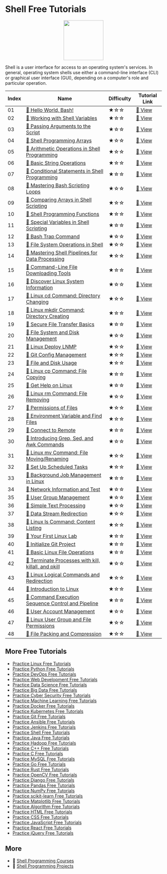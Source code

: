# Shell Free Tutorials

<div align="center">
<img width="128px" src="https://file.labex.io/path/FaVTnI4iqZP0.png">
</div>

Shell is a user interface for access to an operating system's services. In general, operating system shells use either a command-line interface (CLI) or graphical user interface (GUI), depending on a computer's role and particular operation.

|   Index | Name                                                                                                                                        | Difficulty   | Tutorial Link                                                                                    |
|---------|---------------------------------------------------------------------------------------------------------------------------------------------|--------------|--------------------------------------------------------------------------------------------------|
|      01 | [📖 Hello World, Bash!](https://labex.io/tutorials/linux-hello-world-bash-153893)                                                            | ★☆☆          | [🔗 View](https://labex.io/tutorials/linux-hello-world-bash-153893)                               |
|      02 | [📖 Working with Shell Variables](https://labex.io/tutorials/shell-working-with-shell-variables-153894)                                      | ★☆☆          | [🔗 View](https://labex.io/tutorials/shell-working-with-shell-variables-153894)                   |
|      03 | [📖 Passing Arguments to the Script](https://labex.io/tutorials/linux-passing-arguments-to-the-script-153895)                                | ★☆☆          | [🔗 View](https://labex.io/tutorials/linux-passing-arguments-to-the-script-153895)                |
|      04 | [📖 Shell Programming Arrays](https://labex.io/tutorials/shell-shell-programming-arrays-153896)                                              | ★☆☆          | [🔗 View](https://labex.io/tutorials/shell-shell-programming-arrays-153896)                       |
|      05 | [📖 Arithmetic Operations in Shell Programming](https://labex.io/tutorials/shell-arithmetic-operations-in-shell-programming-153897)          | ★☆☆          | [🔗 View](https://labex.io/tutorials/shell-arithmetic-operations-in-shell-programming-153897)     |
|      06 | [📖 Basic String Operations](https://labex.io/tutorials/shell-basic-string-operations-153898)                                                | ★☆☆          | [🔗 View](https://labex.io/tutorials/shell-basic-string-operations-153898)                        |
|      07 | [📖 Conditional Statements in Shell Programming](https://labex.io/tutorials/linux-conditional-statements-in-shell-programming-153899)        | ★☆☆          | [🔗 View](https://labex.io/tutorials/linux-conditional-statements-in-shell-programming-153899)    |
|      08 | [📖 Mastering Bash Scripting Loops](https://labex.io/tutorials/linux-mastering-bash-scripting-loops-153900)                                  | ★☆☆          | [🔗 View](https://labex.io/tutorials/linux-mastering-bash-scripting-loops-153900)                 |
|      09 | [📖 Comparing Arrays in Shell Scripting](https://labex.io/tutorials/shell-comparing-arrays-in-shell-scripting-153901)                        | ★☆☆          | [🔗 View](https://labex.io/tutorials/shell-comparing-arrays-in-shell-scripting-153901)            |
|      10 | [📖 Shell Programming Functions](https://labex.io/tutorials/shell-shell-programming-functions-153902)                                        | ★☆☆          | [🔗 View](https://labex.io/tutorials/shell-shell-programming-functions-153902)                    |
|      11 | [📖 Special Variables in Shell Scripting](https://labex.io/tutorials/linux-special-variables-in-shell-scripting-153903)                      | ★☆☆          | [🔗 View](https://labex.io/tutorials/linux-special-variables-in-shell-scripting-153903)           |
|      12 | [📖 Bash Trap Command](https://labex.io/tutorials/shell-bash-trap-command-153904)                                                            | ★☆☆          | [🔗 View](https://labex.io/tutorials/shell-bash-trap-command-153904)                              |
|      13 | [📖 File System Operations in Shell](https://labex.io/tutorials/linux-file-system-operations-in-shell-153905)                                | ★☆☆          | [🔗 View](https://labex.io/tutorials/linux-file-system-operations-in-shell-153905)                |
|      14 | [📖 Mastering Shell Pipelines for Data Processing](https://labex.io/tutorials/linux-mastering-shell-pipelines-for-data-processing-153906)    | ★☆☆          | [🔗 View](https://labex.io/tutorials/linux-mastering-shell-pipelines-for-data-processing-153906)  |
|      15 | [📖 Command-Line File Downloading Tools](https://labex.io/tutorials/linux-command-line-file-downloading-tools-37)                            | ★☆☆          | [🔗 View](https://labex.io/tutorials/linux-command-line-file-downloading-tools-37)                |
|      16 | [📖 Discover Linux System Information](https://labex.io/tutorials/shell-discover-linux-system-information-36)                                | ★☆☆          | [🔗 View](https://labex.io/tutorials/shell-discover-linux-system-information-36)                  |
|      17 | [📖 Linux cd Command: Directory Changing](https://labex.io/tutorials/linux-linux-cd-command-directory-changing-209733)                       | ★☆☆          | [🔗 View](https://labex.io/tutorials/linux-linux-cd-command-directory-changing-209733)            |
|      18 | [📖 Linux mkdir Command: Directory Creating](https://labex.io/tutorials/linux-linux-mkdir-command-directory-creating-209739)                 | ★☆☆          | [🔗 View](https://labex.io/tutorials/linux-linux-mkdir-command-directory-creating-209739)         |
|      19 | [📖 Secure File Transfer Basics](https://labex.io/tutorials/linux-secure-file-transfer-basics-40)                                            | ★☆☆          | [🔗 View](https://labex.io/tutorials/linux-secure-file-transfer-basics-40)                        |
|      20 | [📖 File System and Disk Management](https://labex.io/tutorials/shell-file-system-and-disk-management-17999)                                 | ★☆☆          | [🔗 View](https://labex.io/tutorials/shell-file-system-and-disk-management-17999)                 |
|      21 | [📖 Linux Deploy LNMP](https://labex.io/tutorials/linux-linux-deploy-lnmp-7787)                                                              | ★☆☆          | [🔗 View](https://labex.io/tutorials/linux-linux-deploy-lnmp-7787)                                |
|      22 | [📖 Git Config Management](https://labex.io/tutorials/git-git-config-management-8715)                                                        | ★☆☆          | [🔗 View](https://labex.io/tutorials/git-git-config-management-8715)                              |
|      23 | [📖 File and Disk Usage](https://labex.io/tutorials/linux-file-and-disk-usage-38)                                                            | ★☆☆          | [🔗 View](https://labex.io/tutorials/linux-file-and-disk-usage-38)                                |
|      24 | [📖 Linux cp Command: File Copying](https://labex.io/tutorials/linux-linux-cp-command-file-copying-209744)                                   | ★☆☆          | [🔗 View](https://labex.io/tutorials/linux-linux-cp-command-file-copying-209744)                  |
|      25 | [📖 Get Help on Linux](https://labex.io/tutorials/linux-get-help-on-linux-18000)                                                             | ★☆☆          | [🔗 View](https://labex.io/tutorials/linux-get-help-on-linux-18000)                               |
|      26 | [📖 Linux rm Command: File Removing](https://labex.io/tutorials/linux-linux-rm-command-file-removing-209741)                                 | ★☆☆          | [🔗 View](https://labex.io/tutorials/linux-linux-rm-command-file-removing-209741)                 |
|      27 | [📖 Permissions of Files](https://labex.io/tutorials/linux-permissions-of-files-270252)                                                      | ★☆☆          | [🔗 View](https://labex.io/tutorials/linux-permissions-of-files-270252)                           |
|      28 | [📖 Environment Variable and Find Files](https://labex.io/tutorials/shell-environment-variable-and-find-files-17996)                         | ★☆☆          | [🔗 View](https://labex.io/tutorials/shell-environment-variable-and-find-files-17996)             |
|      29 | [📖 Connect to Remote](https://labex.io/tutorials/linux-connect-to-remote-34)                                                                | ★☆☆          | [🔗 View](https://labex.io/tutorials/linux-connect-to-remote-34)                                  |
|      30 | [📖 Introducing Grep, Sed, and Awk Commands](https://labex.io/tutorials/linux-introducing-grep-sed-and-awk-commands-18003)                   | ★☆☆          | [🔗 View](https://labex.io/tutorials/linux-introducing-grep-sed-and-awk-commands-18003)           |
|      31 | [📖 Linux mv Command: File Moving/Renaming](https://labex.io/tutorials/linux-linux-mv-command-file-moving-renaming-209743)                   | ★☆☆          | [🔗 View](https://labex.io/tutorials/linux-linux-mv-command-file-moving-renaming-209743)          |
|      32 | [📖 Set Up Scheduled Tasks](https://labex.io/tutorials/linux-set-up-scheduled-tasks-47)                                                      | ★☆☆          | [🔗 View](https://labex.io/tutorials/linux-set-up-scheduled-tasks-47)                             |
|      33 | [📖 Background Job Management in Linux](https://labex.io/tutorials/linux-background-job-management-in-linux-43)                              | ★☆☆          | [🔗 View](https://labex.io/tutorials/linux-background-job-management-in-linux-43)                 |
|      34 | [📖 Network Information and Test](https://labex.io/tutorials/linux-network-information-and-test-45)                                          | ★☆☆          | [🔗 View](https://labex.io/tutorials/linux-network-information-and-test-45)                       |
|      35 | [📖 User Group Management](https://labex.io/tutorials/shell-user-group-management-50)                                                        | ★☆☆          | [🔗 View](https://labex.io/tutorials/shell-user-group-management-50)                              |
|      36 | [📖 Simple Text Processing](https://labex.io/tutorials/shell-simple-text-processing-18004)                                                   | ★☆☆          | [🔗 View](https://labex.io/tutorials/shell-simple-text-processing-18004)                          |
|      37 | [📖 Data Stream Redirection](https://labex.io/tutorials/linux-data-stream-redirection-17995)                                                 | ★☆☆          | [🔗 View](https://labex.io/tutorials/linux-data-stream-redirection-17995)                         |
|      38 | [📖 Linux ls Command: Content Listing](https://labex.io/tutorials/linux-linux-ls-command-content-listing-219205)                             | ★☆☆          | [🔗 View](https://labex.io/tutorials/linux-linux-ls-command-content-listing-219205)               |
|      39 | [📖 Your First Linux Lab](https://labex.io/tutorials/linux-your-first-linux-lab-270253)                                                      | ★☆☆          | [🔗 View](https://labex.io/tutorials/linux-your-first-linux-lab-270253)                           |
|      40 | [📖 Initialize Git Project](https://labex.io/tutorials/linux-initialize-git-project-1507)                                                    | ★☆☆          | [🔗 View](https://labex.io/tutorials/linux-initialize-git-project-1507)                           |
|      41 | [📖 Basic Linux File Operations](https://labex.io/tutorials/linux-basic-linux-file-operations-42)                                            | ★☆☆          | [🔗 View](https://labex.io/tutorials/linux-basic-linux-file-operations-42)                        |
|      42 | [📖 Terminate Processes with kill, killall, and pkill](https://labex.io/tutorials/linux-terminate-processes-with-kill-killall-and-pkill-44)  | ★☆☆          | [🔗 View](https://labex.io/tutorials/linux-terminate-processes-with-kill-killall-and-pkill-44)    |
|      43 | [📖 Linux Logical Commands and Redirection](https://labex.io/tutorials/linux-linux-logical-commands-and-redirection-48)                      | ★☆☆          | [🔗 View](https://labex.io/tutorials/linux-linux-logical-commands-and-redirection-48)             |
|      44 | [📖 Introduction to Linux](https://labex.io/tutorials/linux-introduction-to-linux-18001)                                                     | ★☆☆          | [🔗 View](https://labex.io/tutorials/linux-introduction-to-linux-18001)                           |
|      45 | [📖 Command Execution Sequence Control and Pipeline](https://labex.io/tutorials/linux-command-execution-sequence-control-and-pipeline-17994) | ★☆☆          | [🔗 View](https://labex.io/tutorials/linux-command-execution-sequence-control-and-pipeline-17994) |
|      46 | [📖 User Account Management](https://labex.io/tutorials/linux-user-account-management-49)                                                    | ★☆☆          | [🔗 View](https://labex.io/tutorials/linux-user-account-management-49)                            |
|      47 | [📖 Linux User Group and File Permissions](https://labex.io/tutorials/linux-linux-user-group-and-file-permissions-18002)                     | ★☆☆          | [🔗 View](https://labex.io/tutorials/linux-linux-user-group-and-file-permissions-18002)           |
|      48 | [📖 File Packing and Compression](https://labex.io/tutorials/linux-file-packing-and-compression-17998)                                       | ★☆☆          | [🔗 View](https://labex.io/tutorials/linux-file-packing-and-compression-17998)                    |

## More Free Tutorials

- [Practice Linux Free Tutorials](https://github.com/labex-labs/linux-free-tutorials)
- [Practice Python Free Tutorials](https://github.com/labex-labs/python-free-tutorials)
- [Practice DevOps Free Tutorials](https://github.com/labex-labs/devops-free-tutorials)
- [Practice Web Development Free Tutorials](https://github.com/labex-labs/web-development-free-tutorials)
- [Practice Data Science Free Tutorials](https://github.com/labex-labs/data-science-free-tutorials)
- [Practice Big Data Free Tutorials](https://github.com/labex-labs/bigdata-free-tutorials)
- [Practice Cyber Security Free Tutorials](https://github.com/labex-labs/cysec-free-tutorials)
- [Practice Machine Learning Free Tutorials](https://github.com/labex-labs/ml-free-tutorials)
- [Practice Docker Free Tutorials](https://github.com/labex-labs/docker-free-tutorials)
- [Practice Kubernetes Free Tutorials](https://github.com/labex-labs/kubernetes-free-tutorials)
- [Practice Git Free Tutorials](https://github.com/labex-labs/git-free-tutorials)
- [Practice Ansible Free Tutorials](https://github.com/labex-labs/ansible-free-tutorials)
- [Practice Jenkins Free Tutorials](https://github.com/labex-labs/jenkins-free-tutorials)
- [Practice Shell Free Tutorials](https://github.com/labex-labs/shell-free-tutorials)
- [Practice Java Free Tutorials](https://github.com/labex-labs/java-free-tutorials)
- [Practice Hadoop Free Tutorials](https://github.com/labex-labs/hadoop-free-tutorials)
- [Practice C++ Free Tutorials](https://github.com/labex-labs/cpp-free-tutorials)
- [Practice C Free Tutorials](https://github.com/labex-labs/c-free-tutorials)
- [Practice MySQL Free Tutorials](https://github.com/labex-labs/mysql-free-tutorials)
- [Practice Go Free Tutorials](https://github.com/labex-labs/go-free-tutorials)
- [Practice Rust Free Tutorials](https://github.com/labex-labs/rust-free-tutorials)
- [Practice OpenCV Free Tutorials](https://github.com/labex-labs/opencv-free-tutorials)
- [Practice Django Free Tutorials](https://github.com/labex-labs/django-free-tutorials)
- [Practice Pandas Free Tutorials](https://github.com/labex-labs/pandas-free-tutorials)
- [Practice NumPy Free Tutorials](https://github.com/labex-labs/numpy-free-tutorials)
- [Practice scikit-learn Free Tutorials](https://github.com/labex-labs/sklearn-free-tutorials)
- [Practice Matplotlib Free Tutorials](https://github.com/labex-labs/matplotlib-free-tutorials)
- [Practice Algorithm Free Tutorials](https://github.com/labex-labs/algorithm-free-tutorials)
- [Practice HTML Free Tutorials](https://github.com/labex-labs/html-free-tutorials)
- [Practice CSS Free Tutorials](https://github.com/labex-labs/css-free-tutorials)
- [Practice JavaScript Free Tutorials](https://github.com/labex-labs/javascript-free-tutorials)
- [Practice React Free Tutorials](https://github.com/labex-labs/react-free-tutorials)
- [Practice jQuery Free Tutorials](https://github.com/labex-labs/jquery-free-tutorials)


## More

- 🔗 [Shell Programming Courses](https://github.com/labex-labs/awesome-programming-courses)
- 🔗 [Shell Programming Projects](https://github.com/labex-labs/awesome-programming-projects)

